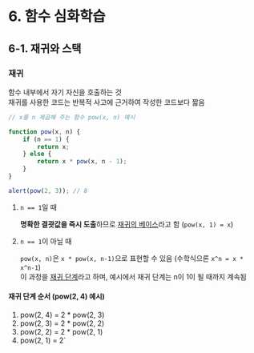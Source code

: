 # 6. 함수 심화학습
## 6-1. 재귀와 스택
### 재귀
함수 내부에서 자기 자신을 호출하는 것  
재귀를 사용한 코드는 반복적 사고에 근거하여 작성한 코드보다 짧음
```javascript
// x를 n 제곱해 주는 함수 pow(x, n) 예시

function pow(x, n) {
    if (n == 1) {
        return x;
    } else {
        return x * pow(x, n - 1);
    }
}

alert(pow(2, 3)); // 8
```
1. `n == 1`일 때  

    **명확한 결괏값을 즉시 도출**하므로 <U>재귀의 베이스</U>라고 함 (`pow(x, 1) = x`)
2. `n == 1`이 아닐 때  

    `pow(x, n)`은 `x * pow(x, n-1)`으로 표현할 수 있음 (수학식으론 `x^n = x * x^n-1`)  
    이 과정을 <U>재귀 단계</U>라고 하며, 예시에서 재귀 단계는 n이 1이 될 때까지 계속됨  


#### 재귀 단계 순서 (pow(2, 4) 예시)
1. pow(2, 4) = 2 * pow(2, 3)
2. pow(2, 3) = 2 * pow(2, 2)
3. pow(2, 2) = 2 * pow(2, 1)
4. pow(2, 1) = 2`
